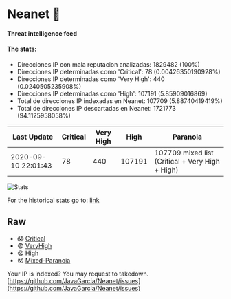 # Neanet :hocho:
#### Threat intelligence feed
#### The stats:

- Direcciones IP con mala reputacion analizadas: 1829482 (100%)
- Direcciones IP determinadas como 'Critical':  78 (0.00426350190928%)
- Direcciones IP determinadas como 'Very High':  440 (0.0240505235908%)
- Direcciones IP determinadas como 'High':  107191 (5.85909016869)
- Total de direcciones IP indexadas en Neanet:  107709 (5.88740419419%)
- Total de direcciones IP descartadas en Neanet:  1721773 (94.1125958058%)

| Last Update | Critical | Very High | High | Paranoia |
| --- | --- | --- | --- | --- |
| 2020-09-10 22:01:43 | 78 | 440 | 107191 | 107709 mixed list (Critical + Very High + High)|

![Stats](https://docs.google.com/spreadsheets/d/e/2PACX-1vSnaNMIXVabIpDJjufMlzH7poXnshF3mgd8Is1g9ytUEzVsP5my4Trn8f-xkoLLQ38xpL3HtmUexLo6/pubchart?oid=501124687&format=image)

For the historical stats go to: [link](/stats.csv)
## Raw
- :scream: [Critical](https://raw.githubusercontent.com/JavaGarcia/Neanet/master/blacklists/neanet_critical.txt)
- :fearful: [VeryHigh](https://raw.githubusercontent.com/JavaGarcia/Neanet/master/blacklists/neanet_veryHigh.txtt)
- :frowning: [High](https://raw.githubusercontent.com/JavaGarcia/Neanet/master/blacklists/neanet_high.txt)
- :dizzy_face: [Mixed-Paranoia](https://raw.githubusercontent.com/JavaGarcia/Neanet/master/blacklists/neanet_all.txt)


Your IP is indexed? You may request to takedown. [https://github.com/JavaGarcia/Neanet/issues](https://github.com/JavaGarcia/Neanet/issues)























































































































































































































































































































































































































































































































































































































































































































